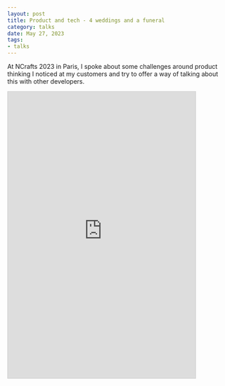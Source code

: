 ```yaml
---
layout: post
title: Product and tech - 4 weddings and a funeral
category: talks
date: May 27, 2023
tags:
- talks
---
```


At NCrafts 2023 in Paris, I spoke about some challenges around product thinking I noticed at my customers and try to offer a way of talking about this with other developers.

<!--more-->

<iframe src="https://www.slideshare.net/slideshow/embed_code/key/FqStCoOJQRc0W" width="427" height="652" frameborder="0" marginwidth="0" marginheight="0" scrolling="no" style="border:1px solid #CCC; border-width:1px; margin-bottom:5px; max-width: 100%;" allowfullscreen> </iframe>
